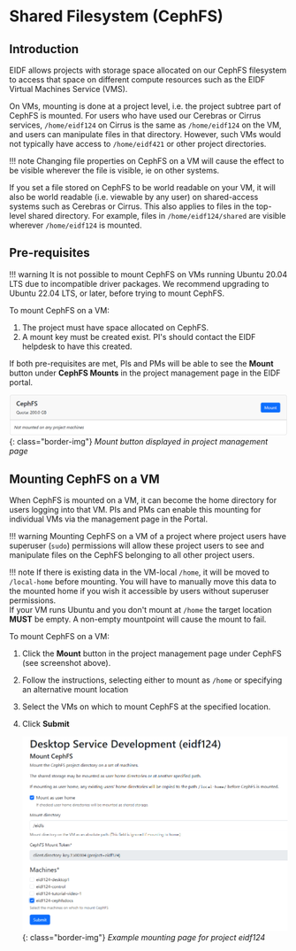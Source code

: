 # Shared Filesystem (CephFS)

## Introduction

EIDF allows projects with storage space allocated on our CephFS filesystem to access that space on different compute resources such as the EIDF Virtual Machines Service (VMS).

On VMs, mounting is done at a project level, i.e. the project subtree part of CephFS is mounted. For users who have used our Cerebras or Cirrus services, `/home/eidf124` on Cirrus is the same as `/home/eidf124` on the VM, and users can manipulate files in that directory. However, such VMs would not typically have access to `/home/eidf421` or other project directories.

!!! note
    Changing file properties on CephFS on a VM will cause the effect to be visible wherever the file is visible, ie on other systems.

If you set a file stored on CephFS to be world readable on your VM, it will also be world readable (i.e. viewable by any user) on shared-access systems such as Cerebras or Cirrus. This also applies to files in the top-level shared directory. For example, files in `/home/eidf124/shared` are visible wherever `/home/eidf124` is mounted.

## Pre-requisites

!!! warning
    It is not possible to mount CephFS on VMs running Ubuntu 20.04 LTS due to incompatible driver packages. We recommend upgrading to Ubuntu 22.04 LTS, or later, before trying to mount CephFS.

To mount CephFS on a VM:

1. The project must have space allocated on CephFS.
1. A mount key must be created exist. PI's should contact the EIDF helpdesk to have this created.

If both pre-requisites are met, PIs and PMs will be able to see the **Mount** button under **CephFS Mounts** in the project management page in the EIDF portal.

   ![CephFSMountButton](../../images/virtualmachines/CephFSMountButton.png){: class="border-img"}
   *Mount button displayed in project management page*

## Mounting CephFS on a VM

When CephFS is mounted on a VM, it can become the home directory for users logging into that VM. PIs and PMs can enable this mounting for individual VMs via the management page in the Portal.

!!! warning
    Mounting CephFS on a VM of a project where project users have superuser (`sudo`) permissions will allow these project users to see and manipulate files on the CephFS belonging to all other project users.

!!! note
    If there is existing data in the VM-local `/home`, it will be moved to `/local-home` before mounting.
    You will have to manually move this data to the mounted home if you wish it accessible by users without superuser permissions.<BR>
    If your VM runs Ubuntu and you don't mount at `/home` the target location **MUST** be empty. A non-empty mountpoint will cause the mount to fail.

To mount CephFS on a VM:

1. Click the **Mount** button in the project management page under CephFS (see screenshot above).
1. Follow the instructions, selecting either to mount as `/home` or specifying an alternative mount location
1. Select the VMs on which to mount CephFS at the specified location.
1. Click **Submit**

   ![CephFSMountPage](../../images/virtualmachines/CephFSMountPage.png){: class="border-img"}
   *Example mounting page for project eidf124*
